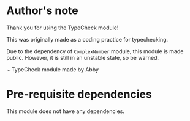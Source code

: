 # Author's note
Thank you for using the TypeCheck module!

This was originally made as a coding practice for typechecking.

Due to the dependency of `ComplexNumber` module, this module is made public. However, it is still in an unstable state, so be warned.

~ TypeCheck module made by Abby

# Pre-requisite dependencies
This module does not have any dependencies.